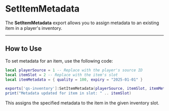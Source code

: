 # SetItemMetadata

The **SetItemMetadata** export allows you to assign metadata to an existing item in a player's inventory.

***

## How to Use

To set metadata for an item, use the following code:

```lua
local playerSource = 1 -- Replace with the player's source ID
local itemSlot = 2 -- Replace with the item's slot
local itemMetadata = { quality = 100, expiry = "2025-01-01" }

exports['qs-inventory']:SetItemMetadata(playerSource, itemSlot, itemMetadata)
print("Metadata updated for item in slot: " .. itemSlot)
```

This assigns the specified metadata to the item in the given inventory slot.
